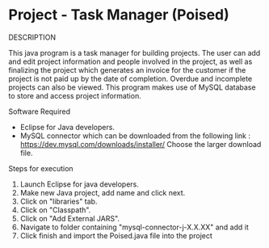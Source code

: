 # Project - Task Manager (Poised)

DESCRIPTION

This java program is a task manager for building projects. The user can add and edit project information and people involved in the project, as well as finalizing the 
project which generates an invoice for the customer if the project is not paid up by the date of completion. Overdue and incomplete projects can also be viewed.
This program makes use of MySQL database to store and access project information.

Software Required
- Eclipse for Java developers.
- MySQL connector which can be downloaded from the following link : https://dev.mysql.com/downloads/installer/ Choose the larger download file.

Steps for execution

1. Launch Eclipse for java developers.
2. Make new Java project, add name and click next. 
3. Click on "libraries" tab.
4. Click on "Classpath".
5. Click on "Add External JARS".
6. Navigate to folder containing "mysql-connector-j-X.X.XX" and add it
7. Click finish and import the Poised.java file into the project

